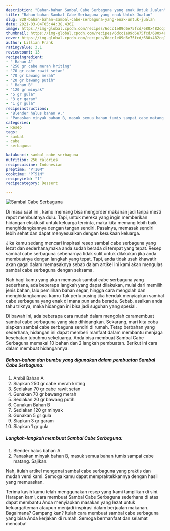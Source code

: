 ```yaml
---
description: "Bahan-bahan Sambal Cabe Serbaguna yang enak Untuk Jualan"
title: "Bahan-bahan Sambal Cabe Serbaguna yang enak Untuk Jualan"
slug: 828-bahan-bahan-sambal-cabe-serbaguna-yang-enak-untuk-jualan
date: 2021-03-04T05:44:38.436Z
image: https://img-global.cpcdn.com/recipes/6dcc1e89d6e75fcd/680x482cq70/sambal-cabe-serbaguna-foto-resep-utama.jpg
thumbnail: https://img-global.cpcdn.com/recipes/6dcc1e89d6e75fcd/680x482cq70/sambal-cabe-serbaguna-foto-resep-utama.jpg
cover: https://img-global.cpcdn.com/recipes/6dcc1e89d6e75fcd/680x482cq70/sambal-cabe-serbaguna-foto-resep-utama.jpg
author: Lillian Frank
ratingvalue: 3.1
reviewcount: 13
recipeingredient:
- " Bahan A"
- "250 gr cabe merah kriting"
- "70 gr cabe rawit setan"
- "70 gr bawang merah"
- "20 gr bawang putih"
- " Bahan B"
- "120 gr minyak"
- "5 gr gula"
- "3 gr garam"
- "1 gr gula"
recipeinstructions:
- "Blender halus bahan A."
- "Panaskan minyak bahan B, masuk semua bahan tumis sampai cabe matang. Sajikan."
categories:
- Resep
tags:
- sambal
- cabe
- serbaguna

katakunci: sambal cabe serbaguna 
nutrition: 256 calories
recipecuisine: Indonesian
preptime: "PT10M"
cooktime: "PT51M"
recipeyield: "1"
recipecategory: Dessert

---
```



![Sambal Cabe Serbaguna](https://img-global.cpcdn.com/recipes/6dcc1e89d6e75fcd/680x482cq70/sambal-cabe-serbaguna-foto-resep-utama.jpg)

Di masa  saat ini , kamu memang bisa mengorder makanan jadi tanpa mesti repot membuatnya dulu. Tapi, untuk mereka yang ingin memberikan hidangan eksklusif untuk keluarga tercinta, maka kita memang lebih baik menghidangkannya dengan tangan sendiri. Pasalnya, memasak sendiri lebih sehat dan dapat menyesuaikan dengan kesukaan keluarga.

Jika kamu sedang mencari inspirasi resep sambal cabe serbaguna yang lezat dan sederhana,maka anda sudah berada di tempat yang tepat. Resep sambal cabe serbaguna  sebenarnya tidak sulit untuk dilakukan jika anda membuatnya dengan langkah yang tepat. Tapi, anda tidak usah khawatir akan gagal dalam memasaknya 
sebab dalam artikel ini kami akan mengulas sambal cabe serbaguna dengan seksama.  



Nah bagi kamu yang akan memasak sambal cabe serbaguna yang sederhana, ada beberapa langkah yang dapat dilakukan, mulai dari memilih jenis bahan, lalu pemilihan bahan segar, hingga cara mengolah dan menghidangkannya. kamu Tak perlu pusing jika hendak menyiapkan sambal cabe serbaguna yang enak di mana pun anda berada. Sebab, asalkan anda  tahu triknya, maka hidangan ini bisa jadi suguhan yang spesial.

Di bawah ini, ada beberapa cara mudah dalam mengolah caramembuat sambal cabe serbaguna yang siap dihidangkan. Sekarang, mari kita coba siapkan sambal cabe serbaguna sendiri di rumah. Tetap berbahan yang sederhana, hidangan ini dapat memberi manfaat dalam membantu menjaga kesehatan tubuhmu sekeluarga. Anda bisa membuat Sambal Cabe Serbaguna memakai 10 bahan dan 2 langkah pembuatan. Berikut ini cara dalam membuat hidangannya.

<!--inarticleads1-->

##### Bahan-bahan dan bumbu yang digunakan dalam pembuatan Sambal Cabe Serbaguna:

1. Ambil  Bahan A
1. Siapkan 250 gr cabe merah kriting
1. Sediakan 70 gr cabe rawit setan
1. Gunakan 70 gr bawang merah
1. Sediakan 20 gr bawang putih
1. Gunakan  Bahan B
1. Sediakan 120 gr minyak
1. Gunakan 5 gr gula
1. Siapkan 3 gr garam
1. Siapkan 1 gr gula




<!--inarticleads2-->

##### Langkah-langkah membuat Sambal Cabe Serbaguna:

1. Blender halus bahan A.
1. Panaskan minyak bahan B, masuk semua bahan tumis sampai cabe matang. Sajikan.




Nah, itulah artikel mengenai  sambal cabe serbaguna  yang praktis dan mudah versi kami. Semoga kamu dapat mempraktekkannya dengan hasil yang memuaskan. 

Terima kasih kamu telah menggunakan resep yang kami tampilkan di sini. Harapan kami, cara membuat  Sambal Cabe Serbaguna sederhana di atas dapat membantu Anda menyiapkan masakan yang lezat untuk keluarga/teman ataupun menjadi inspirasi dalam berjualan makanan. Bagaimana? Gampang kan? Itulah cara membuat sambal cabe serbaguna yang bisa Anda kerjakan di rumah. Semoga bermanfaat dan selamat mencoba!

